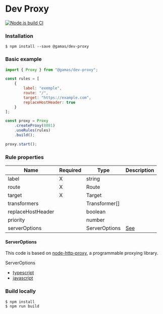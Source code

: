 # Dev Proxy

[![Node.js build CI](https://github.com/alexgamas/dev-proxy/actions/workflows/node.build.yaml/badge.svg)](https://github.com/alexgamas/dev-proxy/actions/workflows/node.build.yaml) 


### Installation
```shell
$ npm install --save @gamas/dev-proxy
```

### Basic example
```js
import { Proxy } from "@gamas/dev-proxy";

const rules = [
    {
        label: "exemple",
        route: "/",
        target: "https://example.com",
        replaceHostHeader: true
    }
];

const proxy = Proxy
    .createProxy(8081)
    .useRules(rules)
    .build();

proxy.start();
```



### Rule properties


| Name               | Required | Type           | Description           |
|---                 | ---      |---             |---                    |
| label              | X        | string         |                       |
| route              | X        | Route          |                       |
| target             | X        | Target         |                       |
| transformers       |          | Transformer[]  |                       |
| replaceHostHeader  |          | boolean        |                       |
| priority           |          | number         |                       |
| serverOptions      |          | ServerOptions  | [See](#serveroptions) |


#### ServerOptions
This code is based on [node-http-proxy](https://github.com/http-party/node-http-proxy), a programmable proxying library.


ServerOptions
* [typescript](https://github.com/DefinitelyTyped/DefinitelyTyped/blob/9e2e5af93f9cc2cf434a96e3249a573100e87351/types/http-proxy/index.d.ts#L137)
* [javascript](https://github.com/http-party/node-http-proxy/blob/9b96cd725127a024dabebec6c7ea8c807272223d/lib/http-proxy.js#L21)


### Build locally

```shell
$ npm install
$ npm run build
```

